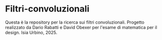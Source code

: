 # Filtri-convoluzionali
Questa è la repository per la ricerca sui filtri convoluzionali. Progetto realizzato da Dario Rabatti e David Obexer per l'esame di matematica per il design. Isia Urbino, 2025.
